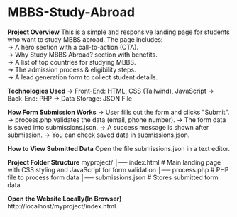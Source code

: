 # MBBS-Study-Abroad
**Project Overview**
This is a simple and responsive landing page for students who want to study MBBS abroad. The page includes:<br>
-> A hero section with a call-to-action (CTA).<br>
-> Why Study MBBS Abroad? section with benefits.<br>
-> A list of top countries for studying MBBS.<br>
-> The admission process & eligibility steps.<br>
-> A lead generation form to collect student details.<br>

**Technologies Used**
-> Front-End: HTML, CSS (Tailwind), JavaScript
-> Back-End: PHP
-> Data Storage: JSON File

**How Form Submission Works**
-> User fills out the form and clicks "Submit".
-> process.php validates the data (email, phone number).
-> The form data is saved into submissions.json.
-> A success message is shown after submission.
-> You can check saved data in submissions.json.

**How to View Submitted Data**
Open the file submissions.json in a text editor.

**Project Folder Structure**
myproject/
│── index.html        # Main landing page with CSS styling and JavaScript for form validation
│── process.php       # PHP file to process form data
│── submissions.json  # Stores submitted form data

**Open the Website Locally(In Browser)**
http://localhost/myproject/index.html
